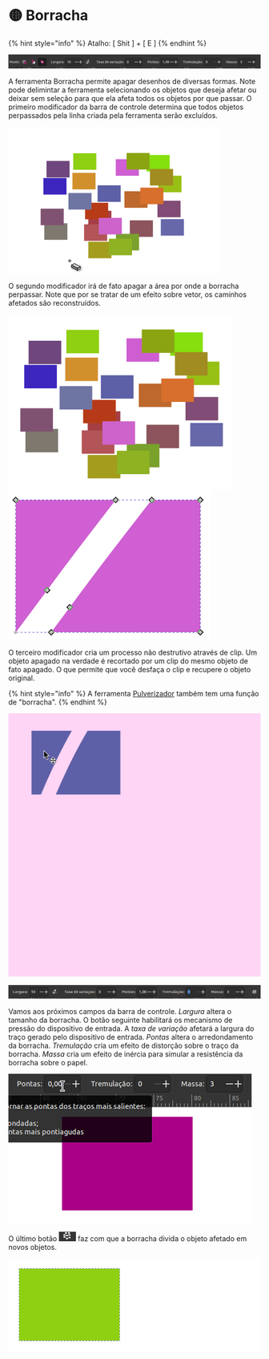 # 🟡 Borracha

{% hint style="info" %}
Atalho: \[ Shit ] + \[ E ]
{% endhint %}



![](<../.gitbook/assets/image (52) (1).png>)

A ferramenta Borracha permite apagar desenhos de diversas formas. Note pode delimintar a ferramenta selecionando os objetos que deseja afetar ou deixar sem seleção para que ela afeta todos os objetos por que passar. O primeiro modificador da barra de controle determina que todos objetos perpassados pela linha criada pela ferramenta serão excluídos.

![](<../.gitbook/assets/Peek 22-06-2022 13-41.gif>)

O segundo modificador irá de fato apagar a área por onde a borracha perpassar. Note que por se tratar de um efeito sobre vetor, os caminhos afetados são reconstruídos.

![](<../.gitbook/assets/Peek 22-06-2022 14-01.gif>)![](<../.gitbook/assets/image (48) (1).png>)



O terceiro modificador cria um processo não destrutivo através de clip. Um objeto apagado na verdade é recortado por um clip do mesmo objeto de fato apagado. O que permite que você desfaça o clip e recupere o objeto original.

{% hint style="info" %}
A ferramenta [Pulverizador](pulverizador.md) também tem uma função de "borracha".
{% endhint %}

![](<../.gitbook/assets/Peek 22-06-2022 14-07.gif>)

![](<../.gitbook/assets/image (11).png>)

Vamos aos próximos campos da barra de controle. _Largura_ altera o tamanho da borracha. O botão seguinte habilitará os mecanismo de pressão do dispositivo de entrada. A _taxa de variação_ afetará a largura do traço gerado pelo dispositivo de entrada. _Pontas_ altera o arredondamento da borracha. _Tremulação_ cria um efeito de distorção sobre o traço da borracha. _Massa_ cria um efeito de inércia para simular a resistência da borracha sobre o papel.

![](<../.gitbook/assets/Peek 22-06-2022 14-25.gif>)

O último botão ![](<../.gitbook/assets/image (6) (1).png>) faz com que a borracha divida o objeto afetado em novos objetos.

![](<../.gitbook/assets/Peek 22-06-2022 14-23.gif>)

